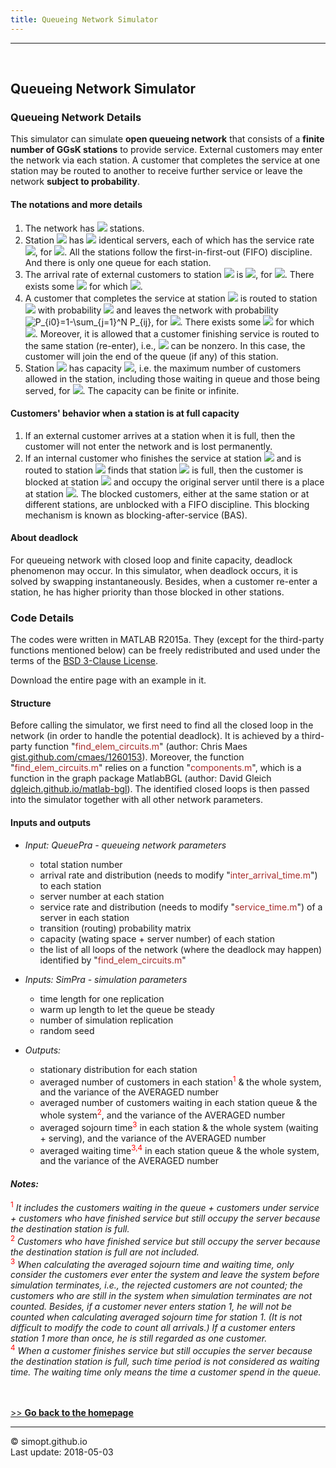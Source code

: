```yaml
---
title: Queueing Network Simulator
---
```

---

&nbsp;    
<!-- insert one empty line -->
<!-- can also use "<a></a>" or "<br><br>"  -->

<!-- 
Markdown Cheatsheet https://github.com/adam-p/markdown-here/wiki/Markdown-Cheatsheet
Mathematical formulae are supported by https://www.codecogs.com/latex/eqneditor.php
-->

## Queueing Network Simulator

### Queueing Network Details  

This simulator can simulate **open queueing network** that consists of a **finite number of GGsK stations** to provide service.
External customers may enter the network via each station.
A customer that completes the service at one station may be routed to another to receive further service or leave the network **subject to probability**.

#### The notations and more details
1. The network has <img src="https://latex.codecogs.com/svg.latex?{N}"> stations.  
2. Station <img src="https://latex.codecogs.com/svg.latex?{i}"> has <img src="https://latex.codecogs.com/svg.latex?{s_i}">
identical servers, each of which has the service rate <img src="https://latex.codecogs.com/svg.latex?{\mu_i>0}">, for
<img src="https://latex.codecogs.com/svg.latex?{i=1,\ldots,N}">.
All the stations follow the first-in-first-out (FIFO) discipline.
And there is only one queue for each station.  
3. The arrival rate of external customers to station <img src="https://latex.codecogs.com/svg.latex?{i}"> is 
<img src="https://latex.codecogs.com/svg.latex?{\lambda_i\geq&space;0}">, for <img src="https://latex.codecogs.com/svg.latex?{i=1,\ldots,N}">.
There exists some <img src="https://latex.codecogs.com/svg.latex?{i}"> for which <img src="https://latex.codecogs.com/svg.latex?{\lambda_i>0}">.  
4. A customer that completes the service at station <img src="https://latex.codecogs.com/svg.latex?{i}">
is routed to station <img src="https://latex.codecogs.com/svg.latex?{j}">
with probability <img src="https://latex.codecogs.com/svg.latex?{P_{ij}}">
and leaves the network with probability
<img src="https://latex.codecogs.com/svg.latex?\inline&space;P_{i0}=1-\sum_{j=1}^N&space;P_{ij}" title="P_{i0}=1-\sum_{j=1}^N P_{ij}">,
for <img src="https://latex.codecogs.com/svg.latex?{i,j=1,\ldots,N}">.
There exists some <img src="https://latex.codecogs.com/svg.latex?{i}"> for which <img src="https://latex.codecogs.com/svg.latex?{P_{i0}>0}">.
Moreover, it is allowed that a customer finishing service is routed to the same station (re-enter), i.e., <img src="https://latex.codecogs.com/svg.latex?{P_{ii}}"> can be nonzero.
In this case, the customer will join the end of the queue (if any) of this station.
5. Station <img src="https://latex.codecogs.com/svg.latex?{i}"> has capacity <img src="https://latex.codecogs.com/svg.latex?{K_i}">, i.e. the maximum number of customers allowed in the station, including those waiting in queue and those being served,
for <img src="https://latex.codecogs.com/svg.latex?{i=1,\ldots,N}">.
The capacity can be finite or infinite.

#### Customers' behavior when a station is at full capacity
1. If an external customer arrives at a station when it is full, then the customer will not enter the network and is lost permanently.  
2. If an internal customer who finishes the service at station <img src="https://latex.codecogs.com/svg.latex?{i}"> and is routed to station <img src="https://latex.codecogs.com/svg.latex?{j}"> finds that station <img src="https://latex.codecogs.com/svg.latex?{j}"> is full, then the customer is blocked at station <img src="https://latex.codecogs.com/svg.latex?{i}"> and occupy the original server until there is a place at station <img src="https://latex.codecogs.com/svg.latex?{j}">.
The blocked customers, either at the same station or at different stations, are unblocked with a FIFO discipline.
This blocking mechanism is known as blocking-after-service (BAS).

#### About deadlock
For queueing network with closed loop and finite capacity, deadlock phenomenon may occur.
In this simulator, when deadlock occurs, it is solved by swapping instantaneously.
Besides, when a customer re-enter a station, he has higher priority than those blocked in other stations.


### Code Details

The codes were written in MATLAB R2015a.
They (except for the third-party functions mentioned below) can be freely redistributed and used under the terms of the <a href="https://raw.githubusercontent.com/SimOpt/simopt.github.io/master/BSD License.txt" target="_blank">BSD 3-Clause License</a>.  

Download the entire page with an example in it.

#### Structure

Before calling the simulator, we first need to find all the closed loop in the network (in order to handle the potential deadlock).
It is achieved by a third-party function "<font color="brown">find_elem_circuits.m</font>" (author: Chris Maes [gist.github.com/cmaes/1260153](https://gist.github.com/cmaes/1260153)).
Moreover, the function "<font color="brown">find_elem_circuits.m</font>" relies on a function "<font color="brown">components.m</font>",
which is a function in the graph package MatlabBGL (author: David Gleich [dgleich.github.io/matlab-bgl](http://dgleich.github.io/matlab-bgl)).
The identified closed loops is then passed into the simulator together with all other network parameters.

#### Inputs and outputs

* *Input: QueuePra - queueing network parameters*  
  - total station number
  - arrival rate and distribution (needs to modify "<font color="brown">inter_arrival_time.m</font>") to each station  
  - server number at each station  
  - service rate and distribution (needs to modify "<font color="brown">service_time.m</font>") of a server in each station  
  - transition (routing) probability matrix  
  - capacity (wating space + server number) of each station  
  - the list of all loops of the network (where the deadlock may happen) identified by "<font color="brown">find_elem_circuits.m</font>"  

* *Inputs: SimPra - simulation parameters*  
  - time length for one replication  
  - warm up length to let the queue be steady  
  - number of simulation replication  
  - random seed  

* *Outputs:*  
  - stationary distribution for each station  
  - averaged number of customers in each station<sup><font color="red">1</font></sup> & the whole system, and the variance of the AVERAGED number
  - averaged number of customers waiting in each station queue & the whole system<sup><font color="red">2</font></sup>, and the variance of the AVERAGED number
  - averaged sojourn time<sup><font color="red">3</font></sup> in each station & the whole system (waiting + serving), and the variance of the AVERAGED number
  - averaged waiting time<sup><font color="red">3,4</font></sup> in each station queue & the whole system, and the variance of the AVERAGED number
  

<!--\* -->

<!--*Notes:*  -->
#### *Notes:*
<sup><font color="red">1</font></sup>
*It includes the customers waiting in the queue + customers under service + customers who have finished service but still occupy the server because the destination station is full.*  
<sup><font color="red">2</font></sup>
*Customers who have finished service but still occupy the server because the destination station is full are not included.*  
<sup><font color="red">3</font></sup>
*When calculating the averaged sojourn time and waiting time,
only consider the customers ever enter the system and leave the system before simulation terminates,
i.e., the rejected customers are not counted; the customers who are still in the system when simulation terminates are not counted.
Besides, if a customer never enters station 1, he will not be counted when calculating averaged sojourn time for station 1.
(It is not difficult to modify the code to count all arrivals.)
If a customer enters station 1 more than once, he is still regarded as one customer.*  
<sup><font color="red">4</font></sup>
*When a customer finishes service but still occupies the server because the destination station is full, such time period is not considered as waiting time.
The waiting time only means the time a customer spend in the queue.* 

&nbsp;    
&nbsp;    
[>> **Go back to the homepage**](https://simopt.github.io)


---

© simopt.github.io  
Last update: 2018-05-03
